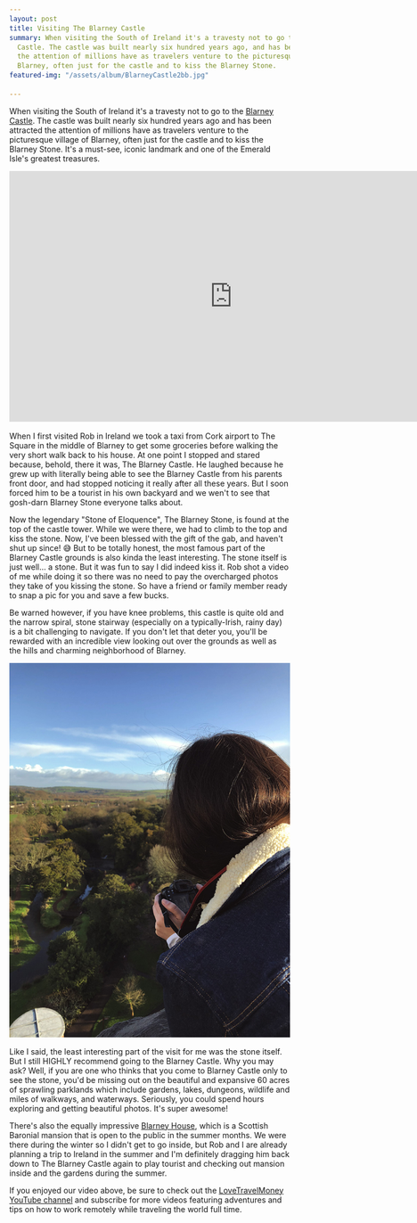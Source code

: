 ```yaml
---
layout: post
title: Visiting The Blarney Castle
summary: When visiting the South of Ireland it's a travesty not to go to the Blarney
  Castle. The castle was built nearly six hundred years ago, and has been attracted
  the attention of millions have as travelers venture to the picturesque village of
  Blarney, often just for the castle and to kiss the Blarney Stone.
featured-img: "/assets/album/BlarneyCastle2bb.jpg"

---
```

When visiting the South of Ireland it's a travesty not to go to the [Blarney Castle](https://www.blarneycastle.ie/). The castle was built nearly six hundred years ago and has been attracted the attention of millions have as travelers venture to the picturesque village of Blarney, often just for the castle and to kiss the Blarney Stone. It's a must-see, iconic landmark and one of the Emerald Isle's greatest treasures.

<iframe width="800" height="450" src="https://www.youtube.com/embed/oc-8ylq2dsY" frameborder="0" allow="accelerometer; autoplay; encrypted-media; gyroscope; picture-in-picture" allowfullscreen></iframe>

When I first visited Rob in Ireland we took a taxi from Cork airport to The Square in the middle of Blarney to get some groceries before walking the very short walk back to his house. At one point I stopped and stared because, behold, there it was, The Blarney Castle. He laughed because he grew up with literally being able to see the Blarney Castle from his parents front door, and had stopped noticing it really after all these years. But I soon forced him to be a tourist in his own backyard and we wen't to see that gosh-darn Blarney Stone everyone talks about.

Now the legendary "Stone of Eloquence", The Blarney Stone, is found at the top of the castle tower. While we were there, we had to climb to the top and kiss the stone. Now, I've been blessed with the gift of the gab, and haven't shut up since! 😅 But to be totally honest, the most famous part of the Blarney Castle grounds is also kinda the least interesting. The stone itself is just well... a stone. But it was fun to say I did indeed kiss it. Rob shot a video of me while doing it so there was no need to pay the overcharged photos they take of you kissing the stone. So have a friend or family member ready to snap a pic for you and save a few bucks.

Be warned however, if you have knee problems, this castle is quite old and the narrow spiral, stone stairway (especially on a typically-Irish, rainy day) is a bit challenging to navigate. If you don't let that deter you, you'll be rewarded with an incredible view looking out over the grounds as well as the hills and charming neighborhood of Blarney.

![Courtney taking photos on top of the Blarney Castle.](assets/album/Blarneyuptop2.jpg "On Top of Blarney Castle")

Like I said, the least interesting part of the visit for me was the stone itself. But I still HIGHLY recommend going to the Blarney Castle. Why you may ask? Well, if you are one who thinks that you come to Blarney Castle only to see the stone, you'd be missing out on the beautiful and expansive 60 acres of sprawling parklands which include gardens, lakes, dungeons, wildlife and miles of walkways, and waterways. Seriously, you could spend hours exploring and getting beautiful photos. It's super awesome!

There's also the equally impressive [Blarney House](), which is a Scottish Baronial mansion that is open to the public in the summer months. We were there during the winter so I didn't get to go inside, but Rob and I are already planning a trip to Ireland in the summer and I'm definitely dragging him back down to The Blarney Castle again to play tourist and checking out mansion inside and the gardens during the summer.

If you enjoyed our video above, be sure to check out the [LoveTravelMoney YouTube channel]() and subscribe for more videos featuring adventures and tips on how to work remotely while traveling the world full time.